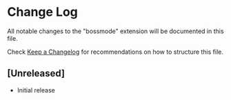# Change Log

All notable changes to the "bossmode" extension will be documented in this file.

Check [Keep a Changelog](http://keepachangelog.com/) for recommendations on how to structure this file.

## [Unreleased]

- Initial release
